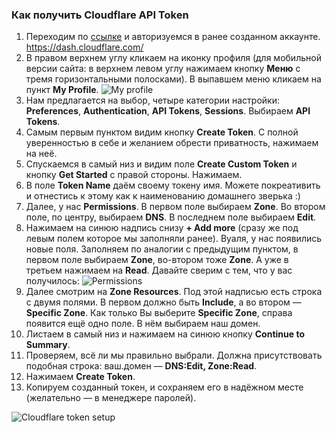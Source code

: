 ### Как получить Cloudflare API Token
1. Переходим по [ссылке](https://dash.cloudflare.com/) и авторизуемся в ранее созданном аккаунте. https://dash.cloudflare.com/
2. В правом верхнем углу кликаем на иконку профиля (для мобильной версии сайта: в верхнем левом углу нажимаем кнопку **Меню** с тремя горизонтальными полосками). В выпавшем меню кликаем на пункт **My Profile**.
![My profile](resource:assets/images/pics/myprofile.png)
3. Нам предлагается на выбор, четыре категории настройки: **Preferences**, **Authentication**, **API Tokens**, **Sessions**. Выбираем **API Tokens**.
4. Самым первым пунктом видим кнопку **Create Token**. С полной уверенностью в себе и желанием обрести приватность, нажимаем на неё.
5. Спускаемся в самый низ и видим поле **Create Custom Token** и кнопку **Get Started** с правой стороны. Нажимаем.
6. В поле **Token Name** даём своему токену имя. Можете покреативить и отнестись к этому как к наименованию домашнего зверька :)
7. Далее, у нас **Permissions**. В первом поле выбираем **Zone**. Во втором поле, по центру, выбираем **DNS**. В последнем поле выбираем **Edit**.
8. Нажимаем на синюю надпись снизу **+ Add more** (сразу же под левым полем которое мы заполняли ранее). Вуаля, у нас появились новые поля. Заполняем по аналогии с предыдущим пунктом, в первом поле выбираем **Zone**, во-втором тоже **Zone**. А уже в третьем нажимаем на **Read**. Давайте сверим с тем, что у вас получилось:
![Permissions](resource:assets/images/pics/permissions.png)
8. Далее смотрим на **Zone Resources**. Под этой надписью есть строка с двумя полями. В первом должно быть **Include**, а во втором — **Specific Zone**. Как только Вы выберите **Specific Zone**, справа появится ещё одно поле. В нём выбираем наш домен.
9. Листаем в самый низ и нажимаем на синюю кнопку **Continue to Summary**.
10. Проверяем, всё ли мы правильно выбрали. Должна присутствовать подобная строка: ваш.домен — **DNS:Edit, Zone:Read**.
11. Нажимаем **Create Token**.
12. Копируем созданный токен, и сохраняем его в надёжном месте (желательно — в менеджере паролей).

![Cloudflare token setup](resource:assets/images/gifs/CloudFlare.gif)
